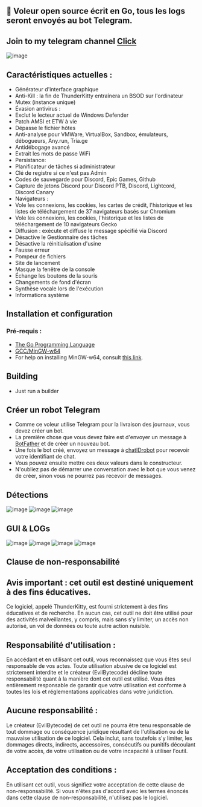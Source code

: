 ## 🔑 Voleur open source écrit en Go, tous les logs seront envoyés au bot Telegram.

## Join to my telegram channel [Click](https://t.me/+X-3jumlwIe1lOTky)


![image](https://github.com/user-attachments/assets/3e14c7e5-7b6e-4758-b263-4130e990019d)

## Caractéristiques actuelles :

- Générateur d'interface graphique
- Anti-Kill : la fin de ThunderKitty entraînera un BSOD sur l'ordinateur
- Mutex (instance unique)
- Évasion antivirus :
- Exclut le lecteur actuel de Windows Defender
- Patch AMSI et ETW à vie
- Dépasse le fichier hôtes
- Anti-analyse pour VMWare, VirtualBox, Sandbox, émulateurs, débogueurs, Any.run, Tria.ge
- Antidébogage avancé
- Extrait les mots de passe WiFi
- Persistance:
- Planificateur de tâches si administrateur
- Clé de registre si ce n'est pas Admin
- Codes de sauvegarde pour Discord, Epic Games, Github
- Capture de jetons Discord pour Discord PTB, Discord, Lightcord, Discord Canary
- Navigateurs :
- Vole les connexions, les cookies, les cartes de crédit, l'historique et les listes de téléchargement de 37 navigateurs basés sur Chromium
- Vole les connexions, les cookies, l'historique et les listes de téléchargement de 10 navigateurs Gecko
- Diffusion : exécute et diffuse le message spécifié via Discord
- Désactive le Gestionnaire des tâches
- Désactive la réinitialisation d'usine
- Fausse erreur
- Pompeur de fichiers
- Site de lancement
- Masque la fenêtre de la console
- Échange les boutons de la souris
- Changements de fond d'écran
- Synthèse vocale lors de l'exécution
- Informations système

## Installation et configuration
### Pré-requis :
- [The Go Programming Language](https://go.dev)
- [GCC/MinGW-w64](https://www.mingw-w64.org/)
- For help on installing MinGW-w64, consult [this link](https://code.visualstudio.com/docs/cpp/config-mingw).

## Building

- Just run a builder

## Créer un robot Telegram
- Comme ce voleur utilise Telegram pour la livraison des journaux, vous devez créer un bot.
- La première chose que vous devez faire est d'envoyer un message à [BotFather](https://t.me/botfather) et de créer un nouveau bot.
- Une fois le bot créé, envoyez un message à [chatIDrobot](https://t.me/chatIDrobot) pour recevoir votre identifiant de chat.
- Vous pouvez ensuite mettre ces deux valeurs dans le constructeur.
- N'oubliez pas de démarrer une conversation avec le bot que vous venez de créer, sinon vous ne pourrez pas recevoir de messages.

## Détections

![image](https://github.com/user-attachments/assets/b0a1112d-8dae-4f4e-8dff-b196181ca8aa)
![image](https://github.com/user-attachments/assets/76bf6f9f-f211-43f6-b557-86ff140c77d3)
![image](https://github.com/user-attachments/assets/24e20b19-aa7d-410c-9c96-7a04d93e9be0)

## GUI & LOGs

![image](https://github.com/user-attachments/assets/eba352e4-9d8d-4cca-9b84-386fbf664d34)
![image](https://github.com/user-attachments/assets/01ce7f83-210a-4870-a27f-a7b108133733)
![image](https://github.com/user-attachments/assets/34cbf064-af12-4552-8734-fe1717605a5c)
![image](https://github.com/user-attachments/assets/63aacaf4-340d-4d9b-895b-fbd8b1d9e061)

## Clause de non-responsabilité
## Avis important : cet outil est destiné uniquement à des fins éducatives.
Ce logiciel, appelé ThunderKitty, est fourni strictement à des fins éducatives et de recherche. En aucun cas, cet outil ne doit être utilisé pour des activités malveillantes, y compris, mais sans s'y limiter, un accès non autorisé, un vol de données ou toute autre action nuisible.

## Responsabilité d'utilisation :
En accédant et en utilisant cet outil, vous reconnaissez que vous êtes seul responsable de vos actes. Toute utilisation abusive de ce logiciel est strictement interdite et le créateur (EvilBytecode) décline toute responsabilité quant à la manière dont cet outil est utilisé. Vous êtes entièrement responsable de garantir que votre utilisation est conforme à toutes les lois et réglementations applicables dans votre juridiction.

## Aucune responsabilité :
Le créateur (EvilBytecode) de cet outil ne pourra être tenu responsable de tout dommage ou conséquence juridique résultant de l'utilisation ou de la mauvaise utilisation de ce logiciel. Cela inclut, sans toutefois s'y limiter, les dommages directs, indirects, accessoires, consécutifs ou punitifs découlant de votre accès, de votre utilisation ou de votre incapacité à utiliser l'outil.

## Acceptation des conditions :
En utilisant cet outil, vous signifiez votre acceptation de cette clause de non-responsabilité. Si vous n'êtes pas d'accord avec les termes énoncés dans cette clause de non-responsabilité, n'utilisez pas le logiciel.








